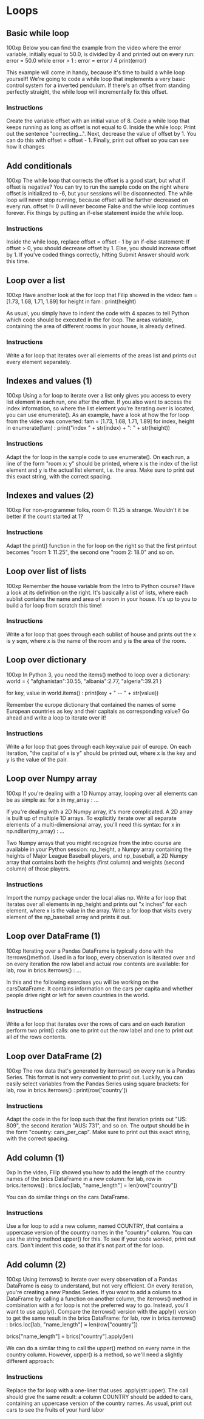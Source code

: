 # Loops
## Basic while loop
100xp
Below you can find the example from the video where the error variable, initially equal to 50.0, is divided by 4 and printed out on every run:
error = 50.0
while error > 1 :
    error = error / 4
    print(error)


This example will come in handy, because it's time to build a while loop yourself! We're going to code a while loop that implements a very basic control system for a inverted pendulum. If there's an offset from standing perfectly straight, the while loop will incrementally fix this offset.
### Instructions
Create the variable offset with an initial value of 8.
Code a while loop that keeps running as long as offset is not equal to 0. Inside the while loop:
Print out the sentence "correcting...".
Next, decrease the value of offset by 1. You can do this with offset = offset - 1.
Finally, print out offset so you can see how it changes

## Add conditionals
100xp
The while loop that corrects the offset is a good start, but what if offset is negative? You can try to run the sample code on the right where offset is initialized to -6, but your sessions will be disconnected. The while loop will never stop running, because offset will be further decreased on every run. offset != 0 will never become False and the while loop continues forever.
Fix things by putting an if-else statement inside the while loop.
### Instructions
Inside the while loop, replace offset = offset - 1 by an if-else statement:
If offset > 0, you should decrease offset by 1.
Else, you should increase offset by 1.
If you've coded things correctly, hitting Submit Answer should work this time.

## Loop over a list
100xp
Have another look at the for loop that Filip showed in the video:
fam = [1.73, 1.68, 1.71, 1.89]
for height in fam : 
    print(height)


As usual, you simply have to indent the code with 4 spaces to tell Python which code should be executed in the for loop.
The areas variable, containing the area of different rooms in your house, is already defined.
### Instructions
Write a for loop that iterates over all elements of the areas list and prints out every element separately.

## Indexes and values (1)
100xp
Using a for loop to iterate over a list only gives you access to every list element in each run, one after the other. If you also want to access the index information, so where the list element you're iterating over is located, you can use enumerate().
As an example, have a look at how the for loop from the video was converted:
fam = [1.73, 1.68, 1.71, 1.89]
for index, height in enumerate(fam) :
    print("index " + str(index) + ": " + str(height))


### Instructions
Adapt the for loop in the sample code to use enumerate(). On each run, a line of the form "room x: y" should be printed, where x is the index of the list element and y is the actual list element, i.e. the area. Make sure to print out this exact string, with the correct spacing.

## Indexes and values (2)
100xp
For non-programmer folks, room 0: 11.25 is strange. Wouldn't it be better if the count started at 1?
### Instructions
Adapt the print() function in the for loop on the right so that the first printout becomes "room 1: 11.25", the second one "room 2: 18.0" and so on.
## Loop over list of lists
100xp
Remember the house variable from the Intro to Python course? Have a look at its definition on the right. It's basically a list of lists, where each sublist contains the name and area of a room in your house.
It's up to you to build a for loop from scratch this time!
### Instructions
Write a for loop that goes through each sublist of house and prints out the x is y sqm, where x is the name of the room and y is the area of the room.

## Loop over dictionary
100xp
In Python 3, you need the items() method to loop over a dictionary:
world = { "afghanistan":30.55, 
          "albania":2.77,
          "algeria":39.21 }

for key, value in world.items() :
    print(key + " -- " + str(value))


Remember the europe dictionary that contained the names of some European countries as key and their capitals as corresponding value? Go ahead and write a loop to iterate over it!
### Instructions
Write a for loop that goes through each key:value pair of europe. On each iteration, "the capital of x is y" should be printed out, where x is the key and y is the value of the pair.
## Loop over Numpy array
100xp
If you're dealing with a 1D Numpy array, looping over all elements can be as simple as:
for x in my_array :
    ...


If you're dealing with a 2D Numpy array, it's more complicated. A 2D array is built up of multiple 1D arrays. To explicitly iterate over all separate elements of a multi-dimensional array, you'll need this syntax:
for x in np.nditer(my_array) :
    ...


Two Numpy arrays that you might recognize from the intro course are available in your Python session: np_height, a Numpy array containing the heights of Major League Baseball players, and np_baseball, a 2D Numpy array that contains both the heights (first column) and weights (second column) of those players.
### Instructions
Import the numpy package under the local alias np.
Write a for loop that iterates over all elements in np_height and prints out "x inches" for each element, where x is the value in the array.
Write a for loop that visits every element of the np_baseball array and prints it out.
## Loop over DataFrame (1)
100xp
Iterating over a Pandas DataFrame is typically done with the iterrows()method. Used in a for loop, every observation is iterated over and on every iteration the row label and actual row contents are available:
for lab, row in brics.iterrows() :
    ...


In this and the following exercises you will be working on the carsDataFrame. It contains information on the cars per capita and whether people drive right or left for seven countries in the world.
### Instructions
Write a for loop that iterates over the rows of cars and on each iteration perform two print() calls: one to print out the row label and one to print out all of the rows contents.
## Loop over DataFrame (2)
100xp
The row data that's generated by iterrows() on every run is a Pandas Series. This format is not very convenient to print out. Luckily, you can easily select variables from the Pandas Series using square brackets:
for lab, row in brics.iterrows() :
    print(row['country'])


### Instructions
Adapt the code in the for loop such that the first iteration prints out "US: 809", the second iteration "AUS: 731", and so on. The output should be in the form "country: cars_per_cap". Make sure to print out this exact string, with the correct spacing.
## Add column (1)
0xp
In the video, Filip showed you how to add the length of the country names of the brics DataFrame in a new column:
for lab, row in brics.iterrows() :
    brics.loc[lab, "name_length"] = len(row["country"])


You can do similar things on the cars DataFrame.
### Instructions
Use a for loop to add a new column, named COUNTRY, that contains a uppercase version of the country names in the "country" column. You can use the string method upper() for this.
To see if your code worked, print out cars. Don't indent this code, so that it's not part of the for loop.

## Add column (2)
100xp
Using iterrows() to iterate over every observation of a Pandas DataFrame is easy to understand, but not very efficient. On every iteration, you're creating a new Pandas Series.
If you want to add a column to a DataFrame by calling a function on another column, the iterrows() method in combination with a for loop is not the preferred way to go. Instead, you'll want to use apply().
Compare the iterrows() version with the apply() version to get the same result in the brics DataFrame:
for lab, row in brics.iterrows() :
    brics.loc[lab, "name_length"] = len(row["country"])

brics["name_length"] = brics["country"].apply(len)


We can do a similar thing to call the upper() method on every name in the country column. However, upper() is a method, so we'll need a slightly different approach:
### Instructions
Replace the for loop with a one-liner that uses .apply(str.upper). The call should give the same result: a column COUNTRY should be added to cars, containing an uppercase version of the country names.
As usual, print out cars to see the fruits of your hard labor




